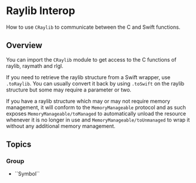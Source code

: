 # Raylib Interop

How to use `CRaylib` to communicate between the C and Swift functions.

## Overview

You can import the `CRaylib` module to get access to the C functions of raylib, raymath and rlgl.

If you need to retrieve the raylib structure from a Swift wrapper, use `.toRaylib`. You can usually convert it back by using `.toSwift` on the raylib structure but some may require a parameter or two.

If you have a raylib structure which may or may not require memory management, it will conform to the ``MemoryManageable`` protocol and as such exposes ``MemoryManageable/toManaged`` to automatically unload the resource whenever it is no longer in use and ``MemoryManageable/toUnmanaged`` to wrap it without any additional memory management. 

## Topics

### <!--@START_MENU_TOKEN@-->Group<!--@END_MENU_TOKEN@-->

- <!--@START_MENU_TOKEN@-->``Symbol``<!--@END_MENU_TOKEN@-->
